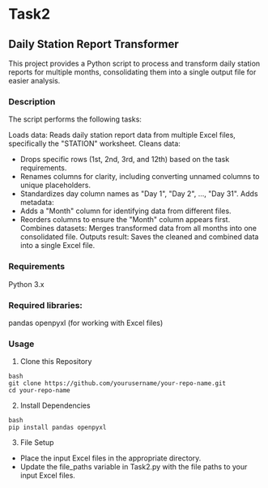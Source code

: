 # Task2
## Daily Station Report Transformer
This project provides a Python script to process and transform daily station reports for multiple months, consolidating them into a single output file for easier analysis.

### Description

The script performs the following tasks:

Loads data: Reads daily station report data from multiple Excel files, specifically the "STATION" worksheet.
Cleans data:
* Drops specific rows (1st, 2nd, 3rd, and 12th) based on the task requirements.
* Renames columns for clarity, including converting unnamed columns to unique placeholders.
* Standardizes day column names as "Day 1", "Day 2", ..., "Day 31".
Adds metadata:
* Adds a "Month" column for identifying data from different files.
* Reorders columns to ensure the "Month" column appears first.
Combines datasets: Merges transformed data from all months into one consolidated file.
Outputs result: Saves the cleaned and combined data into a single Excel file.

### Requirements
Python 3.x
### Required libraries:
pandas
openpyxl (for working with Excel files)

### Usage
1. Clone this Repository
```
bash
git clone https://github.com/yourusername/your-repo-name.git
cd your-repo-name
```
2. Install Dependencies
```
bash
pip install pandas openpyxl
```
3. File Setup
* Place the input Excel files in the appropriate directory.
* Update the file_paths variable in Task2.py with the file paths to your input Excel files.


   
